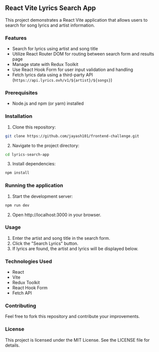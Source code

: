 ## React Vite Lyrics Search App

This project demonstrates a React Vite application that allows users to search for song lyrics and artist information.

### Features

- Search for lyrics using artist and song title
- Utilize React Router DOM for routing between search form and results page
- Manage state with Redux Toolkit
- Use React Hook Form for user input validation and handling
- Fetch lyrics data using a third-party API (`https://api.lyrics.ovh/v1/${artist}/${songs}`)

### Prerequisites

- Node.js and npm (or yarn) installed

### Installation

1. Clone this repository:

```bash
git clone https://github.com/jayash101/frontend-challenge.git
```

2. Navigate to the project directory:

```bash
cd lyrics-search-app
```

3. Install dependencies:

```bash
npm install
```

### Running the application

1. Start the development server:

```bash
npm run dev
```

2. Open http://localhost:3000 in your browser.

### Usage

1. Enter the artist and song title in the search form.
2. Click the "Search Lyrics" button.
3. If lyrics are found, the artist and lyrics will be displayed below.

### Technologies Used

- React
- Vite
- Redux Toolkit
- React Hook Form
- Fetch API

### Contributing

Feel free to fork this repository and contribute your improvements.

### License

This project is licensed under the MIT License. See the LICENSE file for details.
